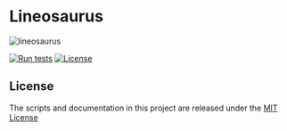# Lineosaurus

![lineosaurus](https://github.com/nvfp/Line-O-Saurus/blob/main/assets/lineosaurus.jpg?raw=true)

[![Run tests](https://github.com/nvfp/Line-O-Saurus/actions/workflows/run-tests.yml/badge.svg)](https://github.com/nvfp/Line-O-Saurus/actions/workflows/run-tests.yml)
[![License](https://img.shields.io/github/license/nvfp/Line-O-Saurus)](https://github.com/nvfp/Line-O-Saurus/blob/main/LICENSE)


## License

The scripts and documentation in this project are released under the [MIT License](https://github.com/nvfp/Line-O-Saurus/blob/main/LICENSE)